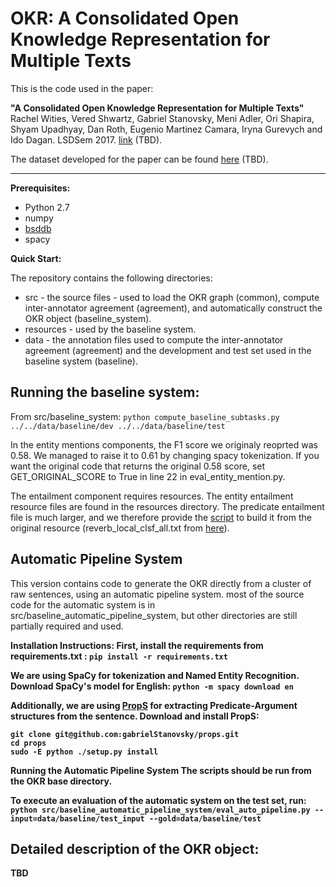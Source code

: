 # OKR: A Consolidated <b>O</b>pen <b>K</b>nowledge <b>R</b>epresentation for Multiple Texts

This is the code used in the paper:

<b>"A Consolidated Open Knowledge Representation for Multiple Texts"</b><br/>
Rachel Wities, Vered Shwartz, Gabriel Stanovsky, Meni Adler, Ori Shapira, Shyam Upadhyay, Dan Roth, Eugenio Martinez Camara, Iryna Gurevych and Ido Dagan. LSDSem 2017. [link](???) (TBD).

The dataset developed for the paper can be found [here](http://u.cs.biu.ac.il/~nlp/resources/downloads/twitter-events/) (TBD).

***

<b>Prerequisites:</b>
* Python 2.7
* numpy
* [bsddb](https://docs.python.org/2/library/bsddb.html)
* spacy

<b>Quick Start:</b>

The repository contains the following directories:
* src - the source files - used to load the OKR graph (common), compute inter-annotator agreement (agreement), and automatically construct the OKR object (baseline_system).
* resources - used by the baseline system.
* data - the annotation files used to compute the inter-annotator agreement (agreement) and the development and test set used in the baseline system (baseline).

## Running the baseline system:

From src/baseline_system: `python compute_baseline_subtasks.py  ../../data/baseline/dev ../../data/baseline/test`

In the entity mentions components, the F1 score we originaly reoprted was 0.58. We managed to raise it to 0.61 by changing spacy tokenization. If you want the original code that returns the original 0.58 score, set GET_ORIGINAL_SCORE to True in line 22 in eval_entity_mention.py.

The entailment component requires resources. The entity entailment resource files are found in the resources directory. The predicate entailment file is much larger, and we therefore provide the [script](resources/create_predicate_entailment_resource.py) to build it from the original resource (reverb_local_clsf_all.txt from [here](http://u.cs.biu.ac.il/~nlp/resources/downloads/predicative-entailment-rules-learned-using-local-and-global-algorithms/)).

## Automatic Pipeline System 
This version contains code to generate the OKR directly from a cluster of raw sentences, using an automatic pipeline system. most of the source code for the automatic system is in src/baseline_automatic_pipeline_system, but other directories are still partially required and used. 

<b> Installation Instructions: <b>
First, install the requirements from requirements.txt :
`pip install -r requirements.txt`

We are using SpaCy for tokenization and Named Entity Recognition. Download SpaCy's model for English:
`python -m spacy download en`

Additionally, we are using [PropS](https://github.com/gabrielStanovsky/props) for extracting Predicate-Argument structures from the sentence. Download and install PropS:
```
git clone git@github.com:gabrielStanovsky/props.git
cd props
sudo -E python ./setup.py install
```

<b> Running the Automatic Pipeline System <b>
The scripts should be run from the OKR base directory. 

To execute an evaluation of the automatic system on the test set, run:
`python src/baseline_automatic_pipeline_system/eval_auto_pipeline.py --input=data/baseline/test_input --gold=data/baseline/test`

## Detailed description of the OKR object:
TBD
